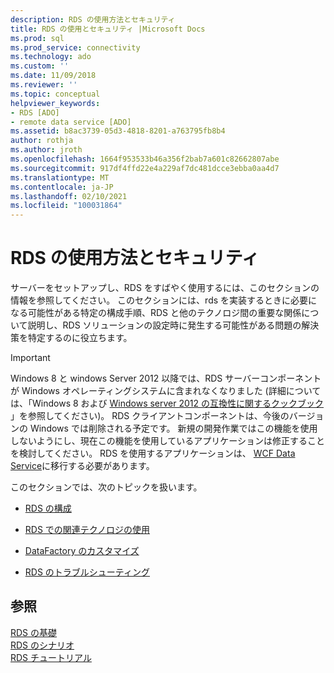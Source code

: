 ```yaml
---
description: RDS の使用方法とセキュリティ
title: RDS の使用とセキュリティ |Microsoft Docs
ms.prod: sql
ms.prod_service: connectivity
ms.technology: ado
ms.custom: ''
ms.date: 11/09/2018
ms.reviewer: ''
ms.topic: conceptual
helpviewer_keywords:
- RDS [ADO]
- remote data service [ADO]
ms.assetid: b8ac3739-05d3-4818-8201-a763795fb8b4
author: rothja
ms.author: jroth
ms.openlocfilehash: 1664f953533b46a356f2bab7a601c82662807abe
ms.sourcegitcommit: 917df4ffd22e4a229af7dc481dcce3ebba0aa4d7
ms.translationtype: MT
ms.contentlocale: ja-JP
ms.lasthandoff: 02/10/2021
ms.locfileid: "100031864"
---
```

# <a name="rds-usage-and-security"></a>RDS の使用方法とセキュリティ
サーバーをセットアップし、RDS をすばやく使用するには、このセクションの情報を参照してください。 このセクションには、rds を実装するときに必要になる可能性がある特定の構成手順、RDS と他のテクノロジ間の重要な関係について説明し、RDS ソリューションの設定時に発生する可能性がある問題の解決策を特定するのに役立ちます。  
  
> [!IMPORTANT]
>  Windows 8 と windows Server 2012 以降では、RDS サーバーコンポーネントが Windows オペレーティングシステムに含まれなくなりました (詳細については、「Windows 8 および [Windows server 2012 の互換性に関するクックブック](https://www.microsoft.com/download/details.aspx?id=27416) 」を参照してください)。 RDS クライアントコンポーネントは、今後のバージョンの Windows では削除される予定です。 新規の開発作業ではこの機能を使用しないようにし、現在この機能を使用しているアプリケーションは修正することを検討してください。 RDS を使用するアプリケーションは、 [WCF Data Service](/dotnet/framework/wcf/)に移行する必要があります。  
  
 このセクションでは、次のトピックを扱います。  
  
-   [RDS の構成](./configuring-rds.md)  
  
-   [RDS での関連テクノロジの使用](./using-related-technologies-with-rds.md)  
  
-   [DataFactory のカスタマイズ](./datafactory-customization.md)  
  
-   [RDS のトラブルシューティング](./troubleshooting-rds.md)  
  
## <a name="see-also"></a>参照  
 [RDS の基礎](./rds-fundamentals.md)   
 [RDS のシナリオ](./rds-scenario.md)   
 [RDS チュートリアル](./rds-tutorial.md)